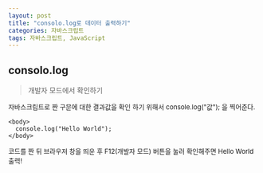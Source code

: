 ```yaml
---
layout: post
title: "consolo.log로 데이터 출력하기"
categories: 자바스크립트
tags: 자바스크립트, JavaScript
---
```


## consolo.log
>개발자 모드에서 확인하기

<span style="font-size: 13px;">자바스크립트로 짠 구문에 대한 결과값을 확인 하기 위해서 console.log("값"); 을 찍어준다.</span>

```
<body>
  console.log("Hello World");
</body>
```

<span style="font-size: 13px;">코드를 짠 뒤 브라우저 창을 띄운 후 F12(개발자 모드) 버튼을 눌러 확인해주면 Hello World 출력!</span>

